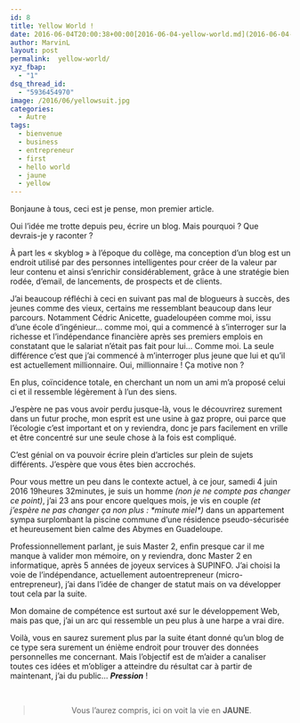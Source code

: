 ```yaml
---
id: 8
title: Yellow World !
date: 2016-06-04T20:00:38+00:00[2016-06-04-yellow-world.md](2016-06-04-yellow-world.md)
author: MarvinL
layout: post
permalink:  yellow-world/
xyz_fbap:
  - "1"
dsq_thread_id:
  - "5936454970"
image: /2016/06/yellowsuit.jpg
categories:
  - Autre
tags:
  - bienvenue
  - business
  - entrepreneur
  - first
  - hello world
  - jaune
  - yellow
---
```

Bonjaune à tous, ceci est je pense, mon premier article.
  
Oui l’idée me trotte depuis peu, écrire un blog. Mais pourquoi ? Que devrais-je y raconter ?

À part les « skyblog » à l’époque du collège, ma conception d’un blog est un endroit utilisé par des personnes intelligentes pour créer de la valeur par leur contenu et ainsi s’enrichir considérablement, grâce à une stratégie bien rodée, d’email, de lancements, de prospects et de clients.

J’ai beaucoup réfléchi à ceci en suivant pas mal de blogueurs à succès, des jeunes comme des vieux, certains me ressemblant beaucoup dans leur parcours. Notamment Cédric Anicette, guadeloupéen comme moi, issu d’une école d’ingénieur… comme moi, qui a commencé à s’interroger sur la richesse et l’indépendance financière après ses premiers emplois en constatant que le salariat n’était pas fait pour lui… Comme moi. La seule différence c’est que j’ai commencé à m’interroger plus jeune que lui et qu’il est actuellement millionnaire. Oui, millionnaire ! Ça motive non ?
  
En plus, coïncidence totale, en cherchant un nom un ami m&rsquo;a proposé celui ci et il ressemble légèrement à l&rsquo;un des siens.

J’espère ne pas vous avoir perdu jusque-là, vous le découvrirez surement dans un futur proche, mon esprit est une usine à gaz propre, oui parce que l’écologie c’est important et on y reviendra, donc je pars facilement en vrille et être concentré sur une seule chose à la fois est compliqué.

C’est génial on va pouvoir écrire plein d’articles sur plein de sujets différents. J’espère que vous êtes bien accrochés.

Pour vous mettre un peu dans le contexte actuel, à ce jour, samedi 4 juin 2016 19heures 32minutes, je suis un homme _(non je ne compte pas changer ce point)_, j’ai 23 ans pour encore quelques mois, je vis en couple _(et j’espère ne pas changer ça non plus : \*minute miel\*)_ dans un appartement sympa surplombant la piscine commune d’une résidence pseudo-sécurisée et heureusement bien calme des Abymes en Guadeloupe.

Professionnellement parlant, je suis Master 2, enfin presque car il me manque à valider mon mémoire, on y reviendra, donc Master 2 en informatique, après 5 années de joyeux services à SUPINFO. J’ai choisi la voie de l’indépendance, actuellement autoentrepreneur (micro-entrepreneur), j’ai dans l’idée de changer de statut mais on va développer tout cela par la suite.

Mon domaine de compétence est surtout axé sur le développement Web, mais pas que, j’ai un arc qui ressemble un peu plus à une harpe a vrai dire.
  
Voilà, vous en saurez surement plus par la suite étant donné qu’un blog de ce type sera surement un énième endroit pour trouver des données personnelles me concernant. Mais l&rsquo;objectif est de m&rsquo;aider a canaliser toutes ces idées et m&rsquo;obliger a atteindre du résultat car à partir de maintenant, j&rsquo;ai du public&#8230; **_**Pression**_** !

&nbsp;

> <p style="text-align: center;">
>   Vous l&rsquo;aurez compris, ici on voit la vie en <strong>JAUNE</strong>.
> </p>
